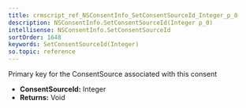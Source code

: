 ```yaml
---
title: crmscript_ref_NSConsentInfo_SetConsentSourceId_Integer_p_0
description: NSConsentInfo.SetConsentSourceId(Integer p_0)
intellisense: NSConsentInfo.SetConsentSourceId
sortOrder: 1648
keywords: SetConsentSourceId(Integer)
so.topic: reference
---
```



Primary key for the ConsentSource associated with this consent



* **ConsentSourceId:** Integer
* **Returns:** Void


